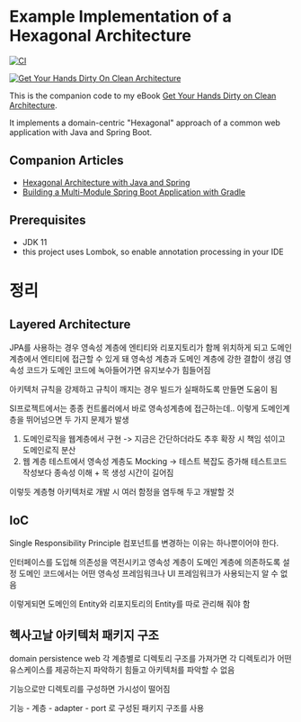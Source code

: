 # Example Implementation of a Hexagonal Architecture

[![CI](https://github.com/thombergs/buckpal/actions/workflows/ci.yml/badge.svg)](https://github.com/thombergs/buckpal/actions/workflows/ci.yml)

[![Get Your Hands Dirty On Clean Architecture](https://reflectoring.io/assets/img/get-your-hands-dirty-260x336.png)](https://reflectoring.io/book)

This is the companion code to my eBook [Get Your Hands Dirty on Clean Architecture](https://leanpub.com/get-your-hands-dirty-on-clean-architecture).

It implements a domain-centric "Hexagonal" approach of a common web application with Java and Spring Boot. 

## Companion Articles

* [Hexagonal Architecture with Java and Spring](https://reflectoring.io/spring-hexagonal/)
* [Building a Multi-Module Spring Boot Application with Gradle](https://reflectoring.io/spring-boot-gradle-multi-module/)

## Prerequisites

* JDK 11
* this project uses Lombok, so enable annotation processing in your IDE

# 정리 

## Layered Architecture

JPA를 사용하는 경우 영속성 계층에 엔티티와 리포지토리가 함께 위치하게 되고 
도메인 계층에서 엔티티에 접근할 수 있게 돼 영속성 계층과 도메인 계층에 강한 결합이 생김 
영속성 코드가 도메인 코드에 녹아들어가면 유지보수가 힘들어짐 

아키텍처 규칙을 강제하고 규칙이 깨지는 경우 빌드가 실패하도록 만들면 도움이 됨 

SI프로젝트에서는 종종 컨트롤러에서 바로 영속성계층에 접근하는데.. 
이렇게 도메인계층을 뛰어넘으면 두 가지 문제가 발생 

1. 도메인로직을 웹계층에서 구현 -> 지금은 간단하더라도 추후 확장 시 책임 섞이고 도메인로직 분산
2. 웹 계층 테스트에서 영속성 계층도 Mocking -> 테스트 복잡도 증가해 테스트코드 작성보다 종속성 이해 + 목 생성 시간이 길어짐 

이렇듯 계층형 아키텍처로 개발 시 여러 함정을 염두해 두고 개발할 것 

## IoC 

Single Responsibility Principle 
컴포넌트를 변경하는 이유는 하나뿐이어야 한다. 

인터페이스를 도입해 의존성을 역전시키고 영속성 계층이 도메인 계층에 의존하도록 설정 
도메인 코드에서는 어떤 영속성 프레임워크나 UI 프레임워크가 사용되는지 알 수 없음 

이렇게되면 도메인의 Entity와 리포지토리의 Entity를 따로 관리해 줘야 함 

## 헥사고날 아키텍처 패키지 구조 

domain persistence web 각 계층별로 디렉토리 구조를 가져가면
각 디렉토리가 어떤 유스케이스를 제공하는지 파악하기 힘들고 아키텍처를 파악할 수 없음 

기능으로만 디렉토리를 구성하면 가시성이 떨어짐 

기능 - 계층 - adapter - port 로 구성된 패키지 구조를 사용 

